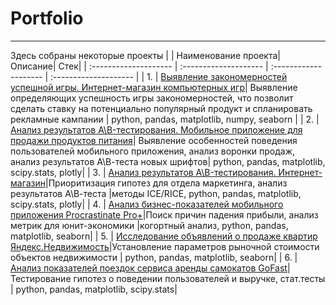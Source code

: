 # Portfolio
---
Здесь собраны некоторые проекты
| | Наименование проекта| Описание| Стек|
| :-------------------- | :-------------------- | :-------------------- | :-------------------- |
| 1. | [Выявление закономерностей успешной игры. Интернет-магазин компьютерных игр](https://github.com/KseniyaAnalyst/projects_in_yandex/tree/master/Best_game_features_Online_games_store)| Выявление определяющих успешность игры закономерностей, что позволит сделать ставку на потенциально популярный продукт и спланировать рекламные кампании | python, pandas, matplotlib, numpy, seaborn |
| 2. | [Анализ результатов A\B-тестирования. Мобильное приложение для продажи продуктов питания](https://github.com/KseniyaAnalyst/projects_in_yandex/tree/master/A_B_tests_Food_sales_mobile_app)| Выявление особенностей поведения пользователей мобильного приложения, анализ воронки продаж, анализ результатов А\В-теста новых шрифтов| python, pandas, matplotlib, scipy.stats, plotly|
| 3. | [Анализ результатов A\B-тестирования. Интернет-магазин](https://github.com/KseniyaAnalyst/projects_in_yandex/tree/master/A_B_tests_Online_store)|Приоритизация гипотез для отдела маркетинга, анализ результатов А\В-теста |методы ICE/RICE, python, pandas, matplotlib, scipy.stats, plotly|
| 4. | [Анализ бизнес-показателей мобильного приложения Procrastinate Pro+](https://github.com/KseniyaAnalyst/projects_in_yandex/tree/master/LTV_CAC_ROI.mobile_app_Procrastinate_Pro)|Поиск причин падения прибыли, анализ метрик для юнит-экономики |когортный анализ, python, pandas, matplotlib, seaborn|
| 5. | [Исследование объявлений о продаже квартир Яндекс.Недвижимость](https://github.com/KseniyaAnalyst/projects_in_yandex/tree/master/Real_estate_cost_parameters)|Установление параметров рыночной стоимости объектов недвижимости | python, pandas, matplotlib, seaborn|
| 6. | [Анализ показателей поездок сервиса аренды самокатов GoFast](https://github.com/KseniyaAnalyst/projects_in_yandex/tree/master/Testing_hypothesis_Scooter_service)|Тестирование гипотез о поведении пользователей и выручке, стат.тесты | python, pandas, matplotlib, scipy.stats|